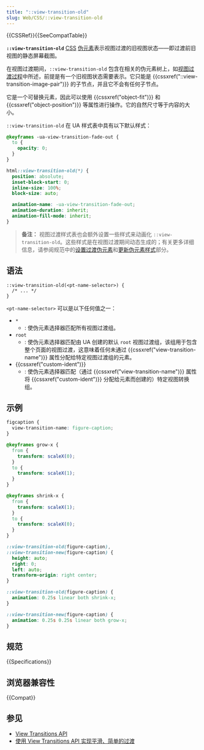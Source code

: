 ```yaml
---
title: "::view-transition-old"
slug: Web/CSS/::view-transition-old
---
```


{{CSSRef}}{{SeeCompatTable}}

**`::view-transition-old`** [CSS](/zh-CN/docs/Web/CSS) [伪元素](/zh-CN/docs/Web/CSS/Pseudo-elements)表示视图过渡的旧视图状态——即过渡前旧视图的静态屏幕截图。

在视图过渡期间，`::view-transition-old` 包含在相关的伪元素树上，如[视图过渡过程](/zh-CN/docs/Web/API/View_Transitions_API#视图过渡过程)中所述，前提是有一个旧视图状态需要表示。它只能是 {{cssxref("::view-transition-image-pair")}} 的子节点，并且它不会有任何子节点。

它是一个可替换元素，因此可以使用 {{cssxref("object-fit")}} 和 {{cssxref("object-position")}} 等属性进行操作。它的自然尺寸等于内容的大小。

`::view-transition-old` 在 UA 样式表中具有以下默认样式：

```css
@keyframes -ua-view-transition-fade-out {
  to {
    opacity: 0;
  }
}

html::view-transition-old(*) {
  position: absolute;
  inset-block-start: 0;
  inline-size: 100%;
  block-size: auto;

  animation-name: -ua-view-transition-fade-out;
  animation-duration: inherit;
  animation-fill-mode: inherit;
}
```

> **备注：** 视图过渡样式表也会额外设置一些样式来动画化 `::view-transition-old`。这些样式是在视图过渡期间动态生成的；有关更多详细信息，请参阅规范中的[设置过渡伪元素](https://drafts.csswg.org/css-view-transitions-1/#setup-transition-pseudo-elements)和[更新伪元素样式](https://drafts.csswg.org/css-view-transitions-1/#update-pseudo-element-styles)部分。

## 语法

```css-nolint
::view-transition-old(<pt-name-selector>) {
  /* ... */
}
```

`<pt-name-selector>` 可以是以下任何值之一：

- `*`
  - : 使伪元素选择器匹配所有视图过渡组。
- `root`
  - : 使伪元素选择器匹配由 UA 创建的默认 `root` 视图过渡组，该组用于包含整个页面的视图过渡，这意味着任何未通过 {{cssxref("view-transition-name")}} 属性分配给特定视图过渡组的元素。
- {{cssxref("custom-ident")}}
  - : 使伪元素选择器匹配（通过 {{cssxref("view-transition-name")}} 属性将 {{cssxref("custom-ident")}} 分配给元素而创建的）特定视图转换组。

## 示例

```css
figcaption {
  view-transition-name: figure-caption;
}

@keyframes grow-x {
  from {
    transform: scaleX(0);
  }
  to {
    transform: scaleX(1);
  }
}

@keyframes shrink-x {
  from {
    transform: scaleX(1);
  }
  to {
    transform: scaleX(0);
  }
}

::view-transition-old(figure-caption),
::view-transition-new(figure-caption) {
  height: auto;
  right: 0;
  left: auto;
  transform-origin: right center;
}

::view-transition-old(figure-caption) {
  animation: 0.25s linear both shrink-x;
}

::view-transition-new(figure-caption) {
  animation: 0.25s 0.25s linear both grow-x;
}
```

## 规范

{{Specifications}}

## 浏览器兼容性

{{Compat}}

## 参见

- [View Transitions API](/zh-CN/docs/Web/API/View_Transitions_API)
- [使用 View Transitions API 实现平滑、简单的过渡](https://developer.chrome.com/docs/web-platform/view-transitions/)
